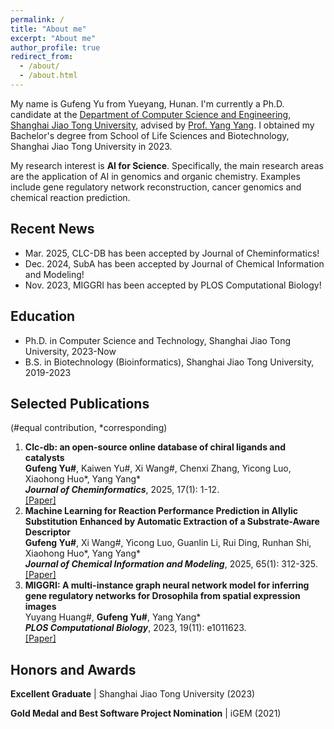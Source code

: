 ```yaml
---
permalink: /
title: "About me"
excerpt: "About me"
author_profile: true
redirect_from: 
  - /about/
  - /about.html
---
```


My name is Gufeng Yu from Yueyang, Hunan. I'm currently a Ph.D. candidate at the [Department of Computer Science and Engineering](https://www.cs.sjtu.edu.cn/index.aspx), [Shanghai Jiao Tong University](https://www.sjtu.edu.cn/), advised by [Prof. Yang Yang](https://www.cs.sjtu.edu.cn/PeopleDetail.aspx?id=72). I obtained my Bachelor's degree from School of Life Sciences and Biotechnology, Shanghai Jiao Tong University in 2023. 

My research interest is **AI for Science**. Specifically, the main research areas are the application of AI in genomics and organic chemistry. Examples include gene regulatory network reconstruction, cancer genomics and chemical reaction prediction.



## Recent News

- Mar. 2025, CLC-DB has been accepted by Journal of Cheminformatics!
- Dec. 2024, SubA has been accepted by Journal of Chemical Information and Modeling!
- Nov. 2023, MIGGRI has been accepted by PLOS Computational Biology!



## Education

- Ph.D. in Computer Science and Technology, Shanghai Jiao Tong University, 2023-Now
- B.S. in Biotechnology (Bioinformatics), Shanghai Jiao Tong University, 2019-2023



## Selected Publications

(#equal contribution, *corresponding)

1. **Clc-db: an open-source online database of chiral ligands and catalysts**  
    **Gufeng Yu#**, Kaiwen Yu#, Xi Wang#, Chenxi Zhang, Yicong Luo, Xiaohong Huo\*, Yang Yang*  
    ***Journal of Cheminformatics***, 2025, 17(1): 1-12.  
    [[Paper]](https://jcheminf.biomedcentral.com/articles/10.1186/s13321-025-00991-9)
5. **Machine Learning for Reaction Performance Prediction in Allylic Substitution Enhanced by Automatic Extraction of a Substrate-Aware Descriptor**  
    **Gufeng Yu#**, Xi Wang#, Yicong Luo, Guanlin Li, Rui Ding, Runhan Shi, Xiaohong Huo\*, Yang Yang*  
    ***Journal of Chemical Information and Modeling***, 2025, 65(1): 312-325.  
    [[Paper]](https://pubs.acs.org/doi/10.1021/acs.jcim.4c02120)
8. **MIGGRI: A multi-instance graph neural network model for inferring gene regulatory networks for Drosophila from spatial expression images**  
    Yuyang Huang#, **Gufeng Yu#**, Yang Yang*  
    ***PLOS Computational Biology***, 2023, 19(11): e1011623.  
    [[Paper]](https://journals.plos.org/ploscompbiol/article?id=10.1371/journal.pcbi.1011623)



## Honors and Awards

**Excellent Graduate** \| Shanghai Jiao Tong University (2023)

**Gold Medal and Best Software Project Nomination** \| iGEM (2021)
